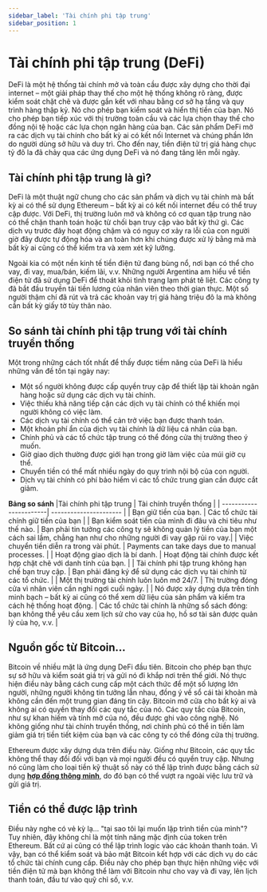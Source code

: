 ```yaml
---
sidebar_label: 'Tài chính phi tập trung'
sidebar_position: 1
---
```

# Tài chính phi tập trung (DeFi)
DeFi là một hệ thống tài chính mở và toàn cầu được xây dựng cho thời đại internet – một giải pháp thay thế cho một hệ thống không rõ ràng, được kiểm soát chặt chẽ và được gắn kết với nhau bằng cơ sở hạ tầng và quy trình hàng thập kỷ. Nó cho phép bạn kiểm soát và hiển thị tiền của bạn. Nó cho phép bạn tiếp xúc với thị trường toàn cầu và các lựa chọn thay thế cho đồng nội tệ hoặc các lựa chọn ngân hàng của bạn. Các sản phẩm DeFi mở ra các dịch vụ tài chính cho bất kỳ ai có kết nối Internet và chúng phần lớn do người dùng sở hữu và duy trì. Cho đến nay, tiền điện tử trị giá hàng chục tỷ đô la đã chảy qua các ứng dụng DeFi và nó đang tăng lên mỗi ngày.

## Tài chính phi tập trung là gì?
DeFi là một thuật ngữ chung cho các sản phẩm và dịch vụ tài chính mà bất kỳ ai có thể sử dụng Ethereum – bất kỳ ai có kết nối internet đều có thể truy cập được. Với DeFi, thị trường luôn mở và không có cơ quan tập trung nào có thể chặn thanh toán hoặc từ chối bạn truy cập vào bất kỳ thứ gì. Các dịch vụ trước đây hoạt động chậm và có nguy cơ xảy ra lỗi của con người giờ đây được tự động hóa và an toàn hơn khi chúng được xử lý bằng mã mà bất kỳ ai cũng có thể kiểm tra và xem xét kỹ lưỡng.

Ngoài kia có một nền kinh tế tiền điện tử đang bùng nổ, nơi bạn có thể cho vay, đi vay, mua/bán, kiếm lãi, v.v. Những người Argentina am hiểu về tiền điện tử đã sử dụng DeFi để thoát khỏi tình trạng lạm phát tê liệt. Các công ty đã bắt đầu truyền tải tiền lương của nhân viên theo thời gian thực. Một số người thậm chí đã rút và trả các khoản vay trị giá hàng triệu đô la mà không cần bất kỳ giấy tờ tùy thân nào.

## So sánh tài chính phi tập trung với tài chính truyền thống
Một trong những cách tốt nhất để thấy được tiềm năng của DeFi là hiểu những vấn đề tồn tại ngày nay:

- Một số người không được cấp quyền truy cập để thiết lập tài khoản ngân hàng hoặc sử dụng các dịch vụ tài chính.
- Việc thiếu khả năng tiếp cận các dịch vụ tài chính có thể khiến mọi người không có việc làm.
- Các dịch vụ tài chính có thể cản trở việc bạn được thanh toán.
- Một khoản phí ẩn của dịch vụ tài chính là dữ liệu cá nhân của bạn.
- Chính phủ và các tổ chức tập trung có thể đóng cửa thị trường theo ý muốn.
- Giờ giao dịch thường được giới hạn trong giờ làm việc của múi giờ cụ thể.
- Chuyển tiền có thể mất nhiều ngày do quy trình nội bộ của con người.
- Dịch vụ tài chính có phí bảo hiểm vì các tổ chức trung gian cần được cắt giảm.

**Bảng so sánh**
|Tài chính phi tập trung | Tài chính truyền thống |
| -----------------------| ---------------------- |
| Bạn giữ tiền của bạn.  | Các tổ chức tài chính giữ tiền của bạn |
| Bạn kiểm soát tiền của mình đi đâu và chi tiêu như thế nào. | Bạn phải tin tưởng các công ty sẽ không quản lý tiền của bạn một cách sai lầm, chẳng hạn như cho những người đi vay gặp rủi ro vay.|
| Việc chuyển tiền diễn ra trong vài phút. | Payments can take days due to manual processes. |
| Hoạt động giao dịch là bí danh. | Hoạt động tài chính được kết hợp chặt chẽ với danh tính của bạn. |
| Tài chính phi tập trung không hạn chế bạn truy cập. | Bạn phải đăng ký để sử dụng các dịch vụ tài chính từ các tổ chức. |
| Một thị trường tài chính luôn luôn mở 24/7. | Thị trường đóng cửa vì nhân viên cần nghỉ ngơi cuối ngày. |
| Nó được xây dựng dựa trên tính minh bạch – bất kỳ ai cũng có thể xem dữ liệu của sản phẩm và kiểm tra cách hệ thống hoạt động. | Các tổ chức tài chính là những sổ sách đóng: bạn không thể yêu cầu xem lịch sử cho vay của họ, hồ sơ tài sản được quản lý của họ, v.v. |

## Nguồn gốc từ Bitcoin...
Bitcoin về nhiều mặt là ứng dụng DeFi đầu tiên. Bitcoin cho phép bạn thực sự sở hữu và kiểm soát giá trị và gửi nó đi khắp nơi trên thế giới. Nó thực hiện điều này bằng cách cung cấp một cách thức để một số lượng lớn người, những người không tin tưởng lẫn nhau, đồng ý về sổ cái tài khoản mà không cần đến một trung gian đáng tin cậy. Bitcoin mở cửa cho bất kỳ ai và không ai có quyền thay đổi các quy tắc của nó. Các quy tắc của Bitcoin, như sự khan hiếm và tính mở của nó, đều được ghi vào công nghệ. Nó không giống như tài chính truyền thống, nơi chính phủ có thể in tiền làm giảm giá trị tiền tiết kiệm của bạn và các công ty có thể đóng cửa thị trường.

Ethereum được xây dựng dựa trên điều này. Giống như Bitcoin, các quy tắc không thể thay đổi đối với bạn và mọi người đều có quyền truy cập. Nhưng nó cũng làm cho loại tiền kỹ thuật số này có thể lập trình được bằng cách sử dụng **[hợp đồng thông minh](./hop-dong-thong-minh)**, do đó bạn có thể vượt ra ngoài việc lưu trữ và gửi giá trị.

## Tiền có thể được lập trình
Điều này nghe có vẻ kỳ lạ... "tại sao tôi lại muốn lập trình tiền của mình"? Tuy nhiên, đây không chỉ là một tính năng mặc định của token trên Ethereum. Bất cứ ai cũng có thể lập trình logic vào các khoản thanh toán. Vì vậy, bạn có thể kiểm soát và bảo mật Bitcoin kết hợp với các dịch vụ do các tổ chức tài chính cung cấp. Điều này cho phép bạn thực hiện những việc với tiền điện tử mà bạn không thể làm với Bitcoin như cho vay và đi vay, lên lịch thanh toán, đầu tư vào quỹ chỉ số, v.v.



